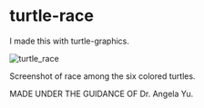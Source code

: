 # turtle-race
I made this with turtle-graphics.

![turtle_race](https://user-images.githubusercontent.com/97843847/160228800-9253caf5-86f5-4c68-be03-3f433260d4d8.png)




Screenshot of race among the six colored turtles.



MADE UNDER THE GUIDANCE OF Dr. Angela Yu.
